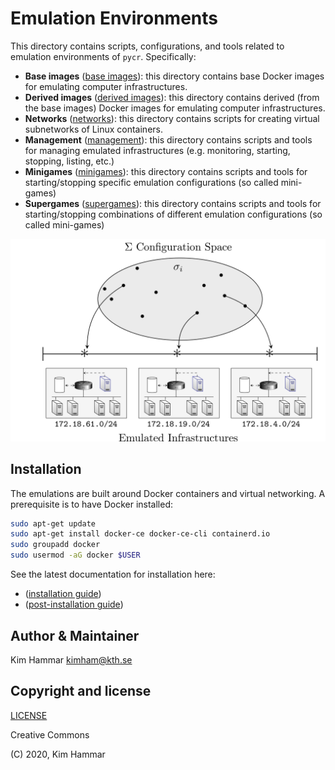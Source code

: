 # Emulation Environments

This directory contains scripts, configurations, and tools related to emulation environments of `pycr`. Specifically:

- **Base images** ([base images](./base_images)): this directory contains base Docker images for emulating computer infrastructures.
- **Derived images** ([derived images](./derived_images)): this directory contains derived (from the base images) Docker images for emulating computer infrastructures.
- **Networks** ([networks](./networks)): this directory contains scripts for creating virtual subnetworks of Linux containers.
- **Management** ([management](./management)): this directory contains scripts and tools for managing emulated infrastructures (e.g. monitoring, starting, stopping, listing, etc.)
- **Minigames** ([minigames](./minigames)): this directory contains scripts and tools for starting/stopping specific emulation configurations (so called mini-games)
- **Supergames** ([supergames](./supergames)): this directory contains scripts and tools for starting/stopping combinations of different emulation configurations (so called mini-games)    

<p align="center">
<img src="docs/config_space.png" width="600">
</p>

## Installation

The emulations are built around Docker containers and virtual networking. A prerequisite is to have Docker installed:

```bash
sudo apt-get update
sudo apt-get install docker-ce docker-ce-cli containerd.io
sudo groupadd docker
sudo usermod -aG docker $USER
```

See the latest documentation for installation here: 

- ([installation guide](https://docs.docker.com/engine/install/ubuntu/))
- ([post-installation guide](https://docs.docker.com/engine/install/linux-postinstall/))

## Author & Maintainer

Kim Hammar <kimham@kth.se>

## Copyright and license

[LICENSE](../LICENSE.md)

Creative Commons

(C) 2020, Kim Hammar